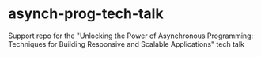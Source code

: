 # asynch-prog-tech-talk
Support repo for the "Unlocking the Power of Asynchronous Programming: Techniques for Building Responsive and Scalable Applications" tech talk
